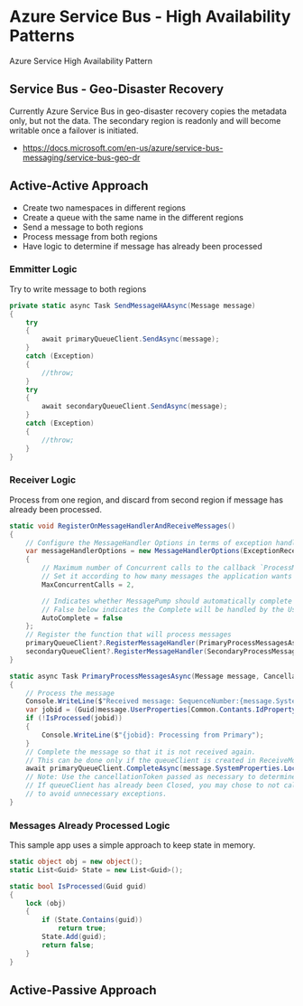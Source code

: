 # Azure Service Bus - High Availability Patterns

Azure Service High Availability Pattern

## Service Bus - Geo-Disaster Recovery

Currently Azure Service Bus in geo-disaster recovery copies the metadata only, but not the data. The secondary region is readonly and will become writable once a failover is initiated.

- https://docs.microsoft.com/en-us/azure/service-bus-messaging/service-bus-geo-dr

## Active-Active Approach

- Create two namespaces in different regions
- Create a queue with the same name in the different regions
- Send a message to both regions
- Process message from both regions
- Have logic to determine if message has already been processed

### Emmitter Logic

Try to write message to both regions

```c#
private static async Task SendMessageHAAsync(Message message)
{
    try
    {
        await primaryQueueClient.SendAsync(message);
    }
    catch (Exception)
    {
        //throw;
    }
    try
    {
        await secondaryQueueClient.SendAsync(message);
    }
    catch (Exception)
    {
        //throw;
    }
}
```

### Receiver Logic

Process from one region, and discard from second region if message has already been processed.

```c#
static void RegisterOnMessageHandlerAndReceiveMessages()
{
    // Configure the MessageHandler Options in terms of exception handling, number of concurrent messages to deliver etc.
    var messageHandlerOptions = new MessageHandlerOptions(ExceptionReceivedHandler)
    {
        // Maximum number of Concurrent calls to the callback `ProcessMessagesAsync`, set to 1 for simplicity.
        // Set it according to how many messages the application wants to process in parallel.
        MaxConcurrentCalls = 2,

        // Indicates whether MessagePump should automatically complete the messages after returning from User Callback.
        // False below indicates the Complete will be handled by the User Callback as in `ProcessMessagesAsync` below.
        AutoComplete = false
    };
    // Register the function that will process messages
    primaryQueueClient?.RegisterMessageHandler(PrimaryProcessMessagesAsync, messageHandlerOptions);
    secondaryQueueClient?.RegisterMessageHandler(SecondaryProcessMessagesAsync, messageHandlerOptions);
}

static async Task PrimaryProcessMessagesAsync(Message message, CancellationToken token)
{
    // Process the message
    Console.WriteLine($"Received message: SequenceNumber:{message.SystemProperties.SequenceNumber} Body:{Encoding.UTF8.GetString(message.Body)}");
    var jobid = (Guid)message.UserProperties[Common.Contants.IdProperty];
    if (!IsProcessed(jobid))
    {
        Console.WriteLine($"{jobid}: Processing from Primary");
    }
    // Complete the message so that it is not received again.
    // This can be done only if the queueClient is created in ReceiveMode.PeekLock mode (which is default).
    await primaryQueueClient.CompleteAsync(message.SystemProperties.LockToken);
    // Note: Use the cancellationToken passed as necessary to determine if the queueClient has already been closed.
    // If queueClient has already been Closed, you may chose to not call CompleteAsync() or AbandonAsync() etc. calls 
    // to avoid unnecessary exceptions.
}
```

### Messages Already Processed Logic

This sample app uses a simple approach to keep state in memory.

```c#
static object obj = new object();
static List<Guid> State = new List<Guid>();

static bool IsProcessed(Guid guid)
{
    lock (obj)
    {
        if (State.Contains(guid))
            return true;
        State.Add(guid);
        return false;
    }
}
```

## Active-Passive Approach